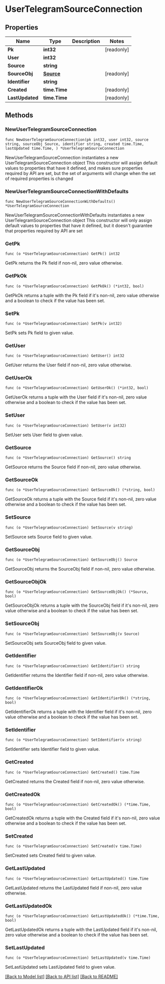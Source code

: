 # UserTelegramSourceConnection

## Properties

Name | Type | Description | Notes
------------ | ------------- | ------------- | -------------
**Pk** | **int32** |  | [readonly] 
**User** | **int32** |  | 
**Source** | **string** |  | 
**SourceObj** | [**Source**](Source.md) |  | [readonly] 
**Identifier** | **string** |  | 
**Created** | **time.Time** |  | [readonly] 
**LastUpdated** | **time.Time** |  | [readonly] 

## Methods

### NewUserTelegramSourceConnection

`func NewUserTelegramSourceConnection(pk int32, user int32, source string, sourceObj Source, identifier string, created time.Time, lastUpdated time.Time, ) *UserTelegramSourceConnection`

NewUserTelegramSourceConnection instantiates a new UserTelegramSourceConnection object
This constructor will assign default values to properties that have it defined,
and makes sure properties required by API are set, but the set of arguments
will change when the set of required properties is changed

### NewUserTelegramSourceConnectionWithDefaults

`func NewUserTelegramSourceConnectionWithDefaults() *UserTelegramSourceConnection`

NewUserTelegramSourceConnectionWithDefaults instantiates a new UserTelegramSourceConnection object
This constructor will only assign default values to properties that have it defined,
but it doesn't guarantee that properties required by API are set

### GetPk

`func (o *UserTelegramSourceConnection) GetPk() int32`

GetPk returns the Pk field if non-nil, zero value otherwise.

### GetPkOk

`func (o *UserTelegramSourceConnection) GetPkOk() (*int32, bool)`

GetPkOk returns a tuple with the Pk field if it's non-nil, zero value otherwise
and a boolean to check if the value has been set.

### SetPk

`func (o *UserTelegramSourceConnection) SetPk(v int32)`

SetPk sets Pk field to given value.


### GetUser

`func (o *UserTelegramSourceConnection) GetUser() int32`

GetUser returns the User field if non-nil, zero value otherwise.

### GetUserOk

`func (o *UserTelegramSourceConnection) GetUserOk() (*int32, bool)`

GetUserOk returns a tuple with the User field if it's non-nil, zero value otherwise
and a boolean to check if the value has been set.

### SetUser

`func (o *UserTelegramSourceConnection) SetUser(v int32)`

SetUser sets User field to given value.


### GetSource

`func (o *UserTelegramSourceConnection) GetSource() string`

GetSource returns the Source field if non-nil, zero value otherwise.

### GetSourceOk

`func (o *UserTelegramSourceConnection) GetSourceOk() (*string, bool)`

GetSourceOk returns a tuple with the Source field if it's non-nil, zero value otherwise
and a boolean to check if the value has been set.

### SetSource

`func (o *UserTelegramSourceConnection) SetSource(v string)`

SetSource sets Source field to given value.


### GetSourceObj

`func (o *UserTelegramSourceConnection) GetSourceObj() Source`

GetSourceObj returns the SourceObj field if non-nil, zero value otherwise.

### GetSourceObjOk

`func (o *UserTelegramSourceConnection) GetSourceObjOk() (*Source, bool)`

GetSourceObjOk returns a tuple with the SourceObj field if it's non-nil, zero value otherwise
and a boolean to check if the value has been set.

### SetSourceObj

`func (o *UserTelegramSourceConnection) SetSourceObj(v Source)`

SetSourceObj sets SourceObj field to given value.


### GetIdentifier

`func (o *UserTelegramSourceConnection) GetIdentifier() string`

GetIdentifier returns the Identifier field if non-nil, zero value otherwise.

### GetIdentifierOk

`func (o *UserTelegramSourceConnection) GetIdentifierOk() (*string, bool)`

GetIdentifierOk returns a tuple with the Identifier field if it's non-nil, zero value otherwise
and a boolean to check if the value has been set.

### SetIdentifier

`func (o *UserTelegramSourceConnection) SetIdentifier(v string)`

SetIdentifier sets Identifier field to given value.


### GetCreated

`func (o *UserTelegramSourceConnection) GetCreated() time.Time`

GetCreated returns the Created field if non-nil, zero value otherwise.

### GetCreatedOk

`func (o *UserTelegramSourceConnection) GetCreatedOk() (*time.Time, bool)`

GetCreatedOk returns a tuple with the Created field if it's non-nil, zero value otherwise
and a boolean to check if the value has been set.

### SetCreated

`func (o *UserTelegramSourceConnection) SetCreated(v time.Time)`

SetCreated sets Created field to given value.


### GetLastUpdated

`func (o *UserTelegramSourceConnection) GetLastUpdated() time.Time`

GetLastUpdated returns the LastUpdated field if non-nil, zero value otherwise.

### GetLastUpdatedOk

`func (o *UserTelegramSourceConnection) GetLastUpdatedOk() (*time.Time, bool)`

GetLastUpdatedOk returns a tuple with the LastUpdated field if it's non-nil, zero value otherwise
and a boolean to check if the value has been set.

### SetLastUpdated

`func (o *UserTelegramSourceConnection) SetLastUpdated(v time.Time)`

SetLastUpdated sets LastUpdated field to given value.



[[Back to Model list]](../README.md#documentation-for-models) [[Back to API list]](../README.md#documentation-for-api-endpoints) [[Back to README]](../README.md)



